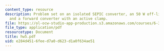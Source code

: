 ```yaml
---
content_type: resource
description: Problem set on an isolated SEPIC converter, an 50 W off-line converter,
  and a forward converter with an active clamp.
file: https://ol-ocw-studio-app-production.s3.amazonaws.com/courses/6-334-power-electronics-spring-2007/e284d4516feed7a0d623d1a0f634ae51_hw5.pdf
file_type: application/pdf
resourcetype: Document
title: hw5.pdf
uid: e284d451-6fee-d7a0-d623-d1a0f634ae51
---
```

